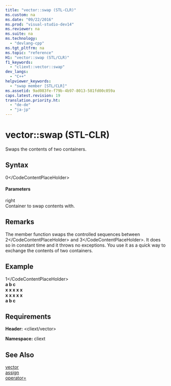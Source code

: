 ```yaml
---
title: "vector::swap (STL-CLR)"
ms.custom: na
ms.date: "09/22/2016"
ms.prod: "visual-studio-dev14"
ms.reviewer: na
ms.suite: na
ms.technology: 
  - "devlang-cpp"
ms.tgt_pltfrm: na
ms.topic: "reference"
H1: "vector::swap (STL/CLR)"
f1_keywords: 
  - "cliext::vector::swap"
dev_langs: 
  - "C++"
helpviewer_keywords: 
  - "swap member [STL/CLR]"
ms.assetid: 9ad083fe-f79b-4b97-8013-581fd00c059a
caps.latest.revision: 19
translation.priority.ht: 
  - "de-de"
  - "ja-jp"
---
```

# vector::swap (STL-CLR)
Swaps the contents of two containers.  
  
## Syntax  
  
<CodeContentPlaceHolder>0\</CodeContentPlaceHolder>  
#### Parameters  
 right  
 Container to swap contents with.  
  
## Remarks  
 The member function swaps the controlled sequences between <CodeContentPlaceHolder>2\</CodeContentPlaceHolder> and <CodeContentPlaceHolder>3\</CodeContentPlaceHolder>. It does so in constant time and it throws no exceptions. You use it as a quick way to exchange the contents of two containers.  
  
## Example  
  
<CodeContentPlaceHolder>1\</CodeContentPlaceHolder>  
  **a b c**  
 **x x x x x**  
 **x x x x x**  
 **a b c**   
## Requirements  
 **Header:** \<cliext/vector>  
  
 **Namespace:** cliext  
  
## See Also  
 [vector](../vs140/vector--stl-clr-.md)   
 [assign](../vs140/vector--assign--stl-clr-.md)   
 [operator=](../vs140/vector--operator=--stl-clr-.md)